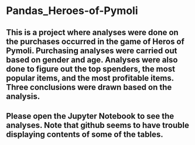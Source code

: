 # Pandas_Heroes-of-Pymoli
## This is a project where analyses were done on the purchases occurred in the game of Heros of Pymoli. Purchasing analyses were carried out based on gender and age. Analyses were also done to figure out the top spenders, the most popular items, and the most profitable items. Three conclusions were drawn based on the analysis.
## Please open the Jupyter Notebook to see the analyses. Note that github seems to have trouble displaying contents of some of the tables. 
